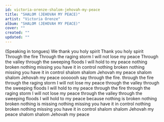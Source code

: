 ```yaml
---
id: victoria-orenze-shalom-jehovah-my-peace
title: "SHALOM (JEHOVAH MY PEACE)"
artist: "Victoria Orenze"
album: "SHALOM (JEHOVAH MY PEACE)"
cover: ""
created: ""
updated: ""
---
```


(Speaking in tongues)
We thank you holy spirit
 Thank you holy spirit
Through the fire
Through the raging storm
I will not lose my peace
Through the valley
through the sweeping floods
I will hold to my peace
nothing broken
nothing missing
you have it in control
nothing broken
nothing missing
you have it in control
shalom
shalom
Jehovah my peace
shalom
shalom
Jehovah my peace
ooooooh
say through the fire.
through the fire
through the raging storm
I will not lose my peace
through the valley
through the sweeping floods
I will hold to my peace
through the fire
through the raging storm
I will not lose my peace
through the valley
through the sweeping floods
I will hold to my peace
because nothing is broken
nothing broken
nothing is missing
nothing missing
you have it in control
nothing broken
nothing missing
you have it in control
shalom
shalom
Jehovah my peace
shalom
shalom
Jehovah my peace